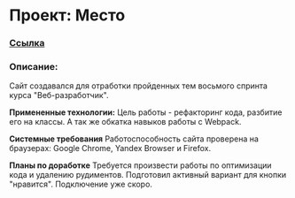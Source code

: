 # Проект: Место

### [Ссылка](https://chumachi.github.io/mesto/index.html)

### Описание: 
Сайт создавался для отработки пройденных тем восьмого спринта курса "Веб-разработчик".

 **Примененные технологии:**
 Цель работы - рефакторинг кода, разбитие его на классы. А так же обкатка навыков работы с Webpack.

 **Системные требования**
 Работоспособность сайта проверена на браузерах: Google Chrome, Yandex Browser и Firefox.


**Планы по доработке**
Требуется произвести работы по оптимизации кода и удалению рудиментов.
Подготовил активный вариант для кнопки "нравится". Подключение уже скоро.

